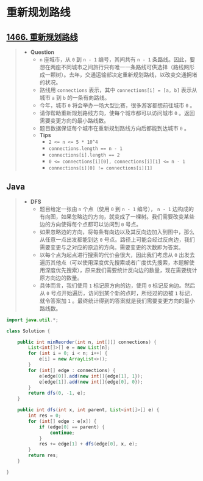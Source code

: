 # 重新规划路线

## [1466. 重新规划路线](https://leetcode.cn/problems/reorder-routes-to-make-all-paths-lead-to-the-city-zero/)

> - **Question**
>   - `n` 座城市，从 `0` 到 `n - 1` 编号，其间共有 `n - 1` 条路线。因此，要想在两座不同城市之间旅行只有唯一一条路线可供选择（路线网形成一颗树）。去年，交通运输部决定重新规划路线，以改变交通拥堵的状况。
>   - 路线用 `connections` 表示，其中 `connections[i] = [a, b]` 表示从城市 `a` 到 `b` 的一条有向路线。
>   - 今年，城市 `0` 将会举办一场大型比赛，很多游客都想前往城市 `0` 。
>   - 请你帮助重新规划路线方向，使每个城市都可以访问城市 `0` 。返回需要变更方向的最小路线数。
>   - 题目数据保证每个城市在重新规划路线方向后都能到达城市 `0` 。
>   - **Tips**
>     - `2 <= n <= 5 * 10^4`
>     - `connections.length == n - 1`
>     - `connections[i].length == 2`
>     - `0 <= connections[i][0], connections[i][1] <= n - 1`
>     - `connections[i][0] != connections[i][1]`

## Java

> - **DFS**
>   - 题目给定一张由 `n` 个点（使用 `0` 到 `n - 1` 编号）， `n - 1` 边构成的有向图，如果忽略边的方向，就变成了一棵树。我们需要改变某些边的方向使得每个点都可以访问到 `0` 号点。
>   - 如果忽略边的方向，将每条有向边以及其反向边加入到图中，那么从任意一点出发都能到达 `0` 号点。路径上可能会经过反向边，我们需要变更与之对应的原边的方向。需要变更的次数即为答案。
>   - 以每个点为起点进行搜索的代价会很大，因此我们考虑从 `0` 出发去遍历其他点（可以使用深度优先搜索或者广度优先搜索，本题解使用深度优先搜索），原来我们需要统计反向边的数量，现在需要统计原方向边的数量。
>   - 具体而言，我们使用 `1` 标记原方向的边，使用 `0` 标记反向边。然后从 `0` 号点开始遍历，访问到某个新的点时，所经过的边被 `1` 标记，就令答案加 `1` 。最终统计得到的答案就是我们需要变更方向的最小路线数。

```java
import java.util.*;

class Solution {

    public int minReorder(int n, int[][] connections) {
        List<int[]>[] e = new List[n];
        for (int i = 0; i < n; i++) {
            e[i] = new ArrayList<>();
        }
        for (int[] edge : connections) {
            e[edge[0]].add(new int[]{edge[1], 1});
            e[edge[1]].add(new int[]{edge[0], 0});
        }
        return dfs(0, -1, e);
    }

    public int dfs(int x, int parent, List<int[]>[] e) {
        int res = 0;
        for (int[] edge : e[x]) {
            if (edge[0] == parent) {
                continue;
            }
            res += edge[1] + dfs(edge[0], x, e);
        }
        return res;
    }

}
```
